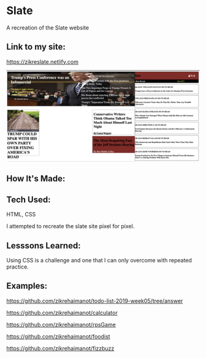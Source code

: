 # Slate

A recreation of the Slate website

## Link to my site:

https://zikreslate.netlify.com

![slatet](slatepic.png)

## How It's Made:

## Tech Used:

HTML, CSS

I attempted to recreate the slate site pixel for pixel.

## Lesssons Learned:

Using CSS is a challenge and one that I can only overcome with repeated practice.

## Examples:

https://github.com/zikrehaimanot/todo-list-2019-week05/tree/answer

https://github.com/zikrehaimanot/calculator

https://github.com/zikrehaimanot/rpsGame

https://github.com/zikrehaimanot/foodist

https://github.com/zikrehaimanot/fizzbuzz
